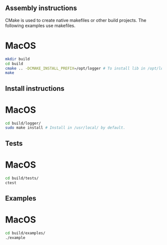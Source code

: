 ## Assembly instructions
CMake is used to create native makefiles or other build projects. The following examples use makefiles.
# MacOS
```bash
mkdir build
cd build
cmake .. -DCMAKE_INSTALL_PREFIX=/opt/logger # To install lib in /opt/logger. There is /usr/local/ by default.
make
```
## Install instructions
# MacOS
```bash
cd build/logger/
sudo make install # Install in /usr/local/ by default.
```
## Tests
# MacOS
```bash
cd build/tests/
ctest
```
## Examples
# MacOS
```bash
cd build/examples/
./example
```